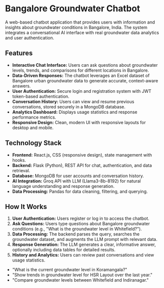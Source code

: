 
# Bangalore Groundwater Chatbot

A web-based chatbot application that provides users with information and insights about groundwater conditions in Bangalore, India. The system integrates a conversational AI interface with real groundwater data analytics and user authentication.

## Features

- **Interactive Chat Interface:** Users can ask questions about groundwater levels, trends, and comparisons for different locations in Bangalore.
- **Data-Driven Responses:** The chatbot leverages an Excel dataset of Bangalore urban groundwater data to generate accurate, context-aware answers.
- **User Authentication:** Secure login and registration system with JWT token-based authentication.
- **Conversation History:** Users can view and resume previous conversations, stored securely in a MongoDB database.
- **Analytics Dashboard:** Displays usage statistics and response performance metrics.
- **Responsive Design:** Clean, modern UI with responsive layouts for desktop and mobile.

## Technology Stack

- **Frontend:** React.js, CSS (responsive design), state management with hooks.
- **Backend:** Flask (Python), REST API for chat, authentication, and data retrieval.
- **Database:** MongoDB for user accounts and conversation history.
- **AI Integration:** Groq API with LLM (Llama3-8b-8192) for natural language understanding and response generation.
- **Data Processing:** Pandas for data cleaning, filtering, and querying.

## How It Works

1. **User Authentication:** Users register or log in to access the chatbot.
2. **Ask Questions:** Users type questions about Bangalore groundwater conditions (e.g., "What is the groundwater level in Whitefield?").
3. **Data Processing:** The backend parses the query, searches the groundwater dataset, and augments the LLM prompt with relevant data.
4. **Response Generation:** The LLM generates a clear, informative answer, optionally including data tables for detailed results.
5. **History and Analytics:** Users can review past conversations and view usage statistics.

- "What is the current groundwater level in Koramangala?"
- "Show trends in groundwater level for HSR Layout over the last year."
- "Compare groundwater levels between Whitefield and Indiranagar."
